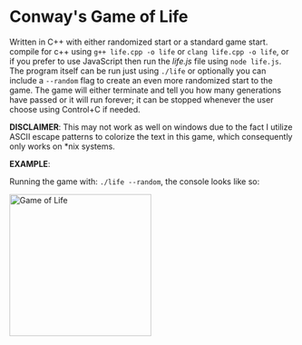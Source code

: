 # Conway's Game of Life

Written in C++ with either randomized start or a standard game start. compile for c++ using ```g++ life.cpp -o life``` or ```clang life.cpp -o life```, or if you prefer to use JavaScript then run the *life.js* file using ```node life.js```. The program itself can be run just using ```./life``` or optionally you can include a ```--random``` flag to create an even more randomized start to the game. The game will either terminate and tell you how many generations have passed or it will run forever; it can be stopped whenever the user choose using Control+C if needed.

**DISCLAIMER**: This may not work as well on windows due to the fact I utilize ASCII escape patterns to colorize the text in this game, which consequently only works on *nix systems.

**EXAMPLE**:

Running the game with: ```./life --random```, the console looks like so:

<img src="https://media.giphy.com/media/HsUKwZe6Kr4Zd0JgC6/giphy.gif" alt="Game of Life" width="250" height="250" />

